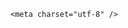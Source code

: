 <!DOCTYPE html>
<html lang="zh-CN">

<head>
    
<title>网友称野钓时偶遇俗称“秦岭杀人王”的羚牛，与野猪相比谁更危险？爬树躲有用吗？_腾讯新闻</title>
<meta name="keywords" content="羚牛,秦岭杀人王,野猪,野生动物,秦岭,杀人王">
<meta name="description" content="5月10日，有网友在网上发布短视频，称其在秦岭的野牛河附近钓鱼时偶遇号称“秦岭杀人王”的羚牛。视频中，他正在一条河流的浅滩处钓鱼，“从坡上跑下来一头羚牛。”随后，浅滩对面有多只羚牛出现，“我不钓了，这是一群羚牛啊。”5月11日，该网友再次发布一段视频。视频中，天色已变黑，在距他几米远的山坡处就有一头羚牛，...">
<meta name="author" content="腾讯网">
<meta name="copyright" content="Copyright 1998 - 2025 Tencent. All Rights Reserved">
<meta property="og:type" content="news" />

<meta property="og:title" content="网友称野钓时偶遇俗称“秦岭杀人王”的羚牛，与野猪相比谁更危险？爬树躲有用吗？_腾讯新闻" />
<meta property="og:description" content="5月10日，有网友在网上发布短视频，称其在秦岭的野牛河附近钓鱼时偶遇号称“秦岭杀人王”的羚牛。视频中，他正在一条河流的浅滩处钓鱼，“从坡上跑下来一头羚牛。”随后，浅滩对面有多只羚牛出现，“我不钓了，这是一群羚牛啊。”5月11日，该网友再次发布一段视频。视频中，天色已变黑，在距他几米远的山坡处就有一头羚牛，..." />
<meta property="og:url" content="https://news.qq.com/rain/a/20250512Q0403M00" />
<meta property="og:image" content="https://inews.gtimg.com/news_ls/O93HsfrLoGYsxOUBtloqgX5M-73hr2FYd1urnRoy8SZcgAA_640330/0" />
<meta property="article:author" content="" />
<meta property="article:published_time" content="2025-05-12 17:42:03" />
<meta property="category" content="" />

    <meta charset="utf-8" />
<meta http-equiv="X-UA-Compatible" content="IE=Edge" />
<meta name="viewport" content="width=device-width, initial-scale=1, shrink-to-fit=no" />
<link rel="dns-prefetch" href="mat1.gtimg.com">
<link rel="dns-prefetch" href="i.news.qq.com">
<link rel="shortcut icon" href="https://mat1.gtimg.com/qqcdn/qqindex2021/favicon.ico">
<script nomodule="true" src="https://mat1.gtimg.com/qqcdn/qqindex2021/common-static/20240515201444/core3-37-1.min.js"></script>
<script>
  try {
    if (!window.IntersectionObserver) {
      var observerScript = document.createElement('script');
      observerScript.src = "https://mat1.gtimg.com/qqcdn/qqindex2021/common-static/20241024141058/intersection-observer-polyfill.js";
      document.head.appendChild(observerScript);
    }
  } catch (error) {}
</script>

<script>
  try {
    if (!Element.prototype.scrollTo) {
      var scrollScript = document.createElement('script');
      scrollScript.src = "https://mat1.gtimg.com/qqcdn/qqindex2021/common-static/20241025153001/scroll-behavior-polyfill.js";
      document.head.appendChild(scrollScript);
    }
  } catch (error) {}
</script>
<script>
  try {
    if ('scrollRestoration' in window.history) {
      window.history.scrollRestoration = 'manual';
    }
    window.isPcClient = Boolean(window.electron) && (
      window.navigator.userAgent.indexOf('pc-client') > 0 ||
      window.navigator.userAgent.indexOf('TencentNews') > 0
    );
  } catch {}
</script>
<script>
  try {
    if (window.isPcClient) {
      var bodyStyle = document.createElement('style');
      bodyStyle.innerText = 'body{ zoom: 0.95 }';
      document.head.appendChild(bodyStyle);
    }
  } catch {}
</script>
<script>
  window.DATA = {"questionInfo":{"thumbnails_qqnews":["https://inews.gtimg.com/om_ls/Oogl9miE1aAmx4gVuG8mDDbE7fQYV6sLG2x0-Gs4adU7gAA_294195/0"],"title":"网友称野钓时偶遇俗称“秦岭杀人王”的羚牛，与野猪相比谁更危险？爬树躲有用吗？","url":"http://view.inews.qq.com/a/20250512Q0403M00","abstract":"","id":"20250512Q0403M00","longtitle":"网友称野钓时偶遇俗称“秦岭杀人王”的羚牛，与野猪比谁更危险？","question_short_title":"网友称野钓时偶遇俗称“秦岭杀人王”的羚牛，与野猪相比谁更危险？爬树躲有用吗？","relate_extend_infos":[{"url":"https://view.inews.qq.com/a/20250511A05MGR00","abstract":"5月10日，有网友在网上发布短视频，称其在秦岭的野牛河附近钓鱼时偶遇号称“秦岭杀人王”的羚牛。视频中，他正在一条河流的浅滩处钓鱼，“从坡上跑下来一头羚牛。”随后，浅滩对面有多只羚牛出现，“我不钓了，这是一群羚牛啊。”5月11日，该网友再次发布一段视频。视频中，天色已变黑，在距他几米远的山坡处就有一头羚牛，...","articletype":"0","id":"20250511A05MGR00","longtitle":"网友自称钓鱼时偶遇“秦岭杀人王”，专家：近距离碰上了就爬树躲避","picShowType":"90092","thumbnails_qqnews":["https://inews.gtimg.com/news_ls/OHavuB5ligcf7vP_Pq8VGVf6-adjpWg1T4mrZAgtATBBgAA_294195/0"],"title":"网友自称钓鱼时偶遇“秦岭杀人王”，专家：近距离碰上了就爬树躲避"}]},"remarks":"","extra_property":{"zanSkinType":"","FeedbackDetailDisableInsert":0},"card":{"vip_icon_night":"http://inews.gtimg.com/newsapp_ls/0/14876052067/0","vip_place":"left","cpLevel":2,"desc":"腾讯新闻问答课代表，结合当下热点新闻和网友热议，发现好问题，期待好回答。","uin":"ecbe89d289b6198c7996f16538ebc224f9","vip_type":"30012","chlname":"问答课代表","update_frequency":"1970-01-01 08:00:00","vip_desc":"腾讯新闻问答课代表官方账号","suid":"8QMc339d5IQeuTzY5QN3","liveInfo":{},"chlid":"22983986","icon":"https://inews.gtimg.com/om_ls/OPBO91JgEbYG-O62jC2hCRA_yoydsA8oEANb87pxgNxKgAA_200200/0","msgEntry":1,"vip_icon":"http://inews.gtimg.com/newsapp_ls/0/14876051701/0","vip_type_new":"30012"},"categoryrray":{"category_id":"229","sub_category_id":"2041"},"forbidCommentUpDown":0,"is_deleted":0,"self_declare":{"declare":"个人观点，仅供参考"},"shareCount":1,"already_answer":false,"atype":232,"emojiSwitch":1,"id":"20250512Q0403M00","detail_entry":{"is_orignal":1,"orignal_entry":1},"channelEntryJumpType":1,"enableDiffusion":1,"final_declare":["个人观点，仅供参考"],"likeInfo":0,"relate_extend_infos":{"abstract":"5月10日，有网友在网上发布短视频，称其在秦岭的野牛河附近钓鱼时偶遇号称“秦岭杀人王”的羚牛。视频中，他正在一条河流的浅滩处钓鱼，“从坡上跑下来一头羚牛。”随后，浅滩对面有多只羚牛出现，“我不钓了，这是一群羚牛啊。”5月11日，该网友再次发布一段视频。视频中，天色已变黑，在距他几米远的山坡处就有一头羚牛，...","id":"20250511A05MGR00","imgURL":"https://inews.gtimg.com/news_ls/OHavuB5ligcf7vP_Pq8VGVf6-adjpWg1T4mrZAgtATBBgAA_640330/0","imgURLSmall":"https://inews.gtimg.com/news_ls/OHavuB5ligcf7vP_Pq8VGVf6-adjpWg1T4mrZAgtATBBgAA_150120/0","longTitle":"网友自称钓鱼时偶遇“秦岭杀人王”，专家：近距离碰上了就爬树躲避","title":"网友自称钓鱼时偶遇“秦岭杀人王”，专家：近距离碰上了就爬树躲避","url":"http://view.inews.qq.com/a/20250511A05MGR00"},"time":"2025-05-12 12:10:55","answer_num":1,"abstract":"","article_category":"229","intro":"","ret":0,"title":"网友称野钓时偶遇俗称“秦岭杀人王”的羚牛，与野猪相比谁更危险？爬树躲有用吗？","adInfo":{"openAds":1,"openAdsComment":1,"openAdsPhotos":1,"openAdsText":1,"openRelatedNewsAd":1},"all_long_pic":1,"content":null,"copyright_share":"本文来自腾讯新闻客户端创作者，不代表腾讯新闻的观点和立场。","copyright_wording_share":"免责声明","iNewsRecommendLevel":1,"isSensitive":0,"question_id":"","FadCid":"","shareDesc":"腾讯新闻","content_words_num":33,"emojiRelatedSwitch":1,"safe_cntl":{"emoticon_comment_mode":0,"close_all_ad":0,"close_all_favorite":0,"close_all_rel":0,"close_global_news_sis":0,"close_all_emoticon_comment":0,"close_comment_dislike":0,"close_relate_thing":0,"close_share_pull":0},"shareImg":"https://inews.gtimg.com/om_ls/Oogl9miE1aAmx4gVuG8mDDbE7fQYV6sLG2x0-Gs4adU7gAA_870492/0","url":"https://view.inews.qq.com/a/20250512Q0403M00","attribute":{},"closeCommentBanner":0,"commentid":"","disableDeclare":1,"interaction_info":{"share_wechat_count":1},"news_app_recommend_status":4,"news_update_time":1747044064,"surl":"https://view.inews.qq.com/a/20250512Q0403M00","ai_switch":true,"cms_id":"20250512Q0403M00","articleId":"20250512Q046HL00","article_type":232,"tags":"","desc":"5月10日，有网友在网上发布短视频，称其在秦岭的野牛河附近钓鱼时偶遇号称“秦岭杀人王”的羚牛。视频中，他正在一条河流的浅滩处钓鱼，“从坡上跑下来一头羚牛。”随后，浅滩对面有多只羚牛出现，“我不钓了，这是一群羚牛啊。”5月11日，该网友再次发布一段视频。视频中，天色已变黑，在距他几米远的山坡处就有一头羚牛，...","videoArr":[]};
</script>
<script>
  window.channelInfo = {"channelConfig":{"channelNav":[{"_auto_id":"1","active_alien_img":"","alien_img":"","channel_id":"news_news_home","is_local":"0","link":"https://www.qq.com","name_cn":"首页","name_en":"home"},{"_auto_id":"2","active_alien_img":"","alien_img":"","channel_id":"news_news_top","is_local":"0","link":"","name_cn":"要闻","name_en":"news"},{"_auto_id":"4","active_alien_img":"","alien_img":"","channel_id":"news_news_bj","is_local":"1","link":"","name_cn":"北京","name_en":"bj"},{"_auto_id":"5","active_alien_img":"","alien_img":"","channel_id":"news_news_finance","is_local":"0","link":"","name_cn":"财经","name_en":"finance"},{"_auto_id":"6","active_alien_img":"","alien_img":"","channel_id":"news_news_tech","is_local":"0","link":"","name_cn":"科技","name_en":"tech"},{"_auto_id":"7","active_alien_img":"","alien_img":"","channel_id":"tv","is_local":"0","link":"https://v.qq.com/channel/tv/?ptag=qqnews","name_cn":"电视剧","name_en":"tv"},{"_auto_id":"8","active_alien_img":"","alien_img":"","channel_id":"news_news_qa","is_local":"0","link":"","name_cn":"热问","name_en":"qa"},{"_auto_id":"9","active_alien_img":"","alien_img":"","channel_id":"news_news_ent","is_local":"0","link":"","name_cn":"娱乐","name_en":"ent"},{"_auto_id":"10","active_alien_img":"","alien_img":"","channel_id":"variety","is_local":"0","link":"https://v.qq.com/channel/variety/?ptag=qqnews","name_cn":"综艺","name_en":"variety"},{"_auto_id":"11","active_alien_img":"","alien_img":"","channel_id":"news_news_sports","is_local":"0","link":"","name_cn":"体育","name_en":"sports"},{"_auto_id":"13","active_alien_img":"","alien_img":"","channel_id":"news_news_nba","is_local":"0","link":"","name_cn":"NBA","name_en":"nba"},{"_auto_id":"14","active_alien_img":"","alien_img":"","channel_id":"news_news_world","is_local":"0","link":"","name_cn":"国际","name_en":"world"},{"_auto_id":"15","active_alien_img":"","alien_img":"","channel_id":"news_news_mil","is_local":"0","link":"","name_cn":"军事","name_en":"milite"},{"_auto_id":"16","active_alien_img":"","alien_img":"","channel_id":"news_news_auto","is_local":"0","link":"","name_cn":"汽车","name_en":"auto"},{"_auto_id":"17","active_alien_img":"","alien_img":"","channel_id":"news_news_house","is_local":"0","link":"","name_cn":"房产","name_en":"house"},{"_auto_id":"18","active_alien_img":"","alien_img":"","channel_id":"news_news_edu","is_local":"0","link":"","name_cn":"教育","name_en":"edu"},{"_auto_id":"19","active_alien_img":"","alien_img":"","channel_id":"news_news_antip","is_local":"0","link":"","name_cn":"健康","name_en":"health"},{"_auto_id":"20","active_alien_img":"","alien_img":"","channel_id":"news_news_video","is_local":"0","link":"","name_cn":"视频","name_en":"video"},{"_auto_id":"21","active_alien_img":"","alien_img":"","channel_id":"news_news_game","is_local":"0","link":"","name_cn":"游戏","name_en":"games"},{"_auto_id":"22","active_alien_img":"","alien_img":"","channel_id":"news_news_nchupin","is_local":"0","link":"","name_cn":"眼界","name_en":"chupin"},{"_auto_id":"24","active_alien_img":"","alien_img":"","channel_id":"news_news_football","is_local":"0","link":"","name_cn":"足球","name_en":"football"},{"_auto_id":"25","active_alien_img":"","alien_img":"","channel_id":"news_news_kepu","is_local":"0","link":"","name_cn":"科学","name_en":"kepu"},{"_auto_id":"26","active_alien_img":"","alien_img":"","channel_id":"news_news_digi","is_local":"0","link":"","name_cn":"数码","name_en":"digi"},{"_auto_id":"28","active_alien_img":"","alien_img":"","channel_id":"ymzx","is_local":"0","link":"https://gamer.qq.com/v2/cloudgame/game/96897?ichannel=txxwpc0Ftxxwpc1","name_cn":"元梦之星","name_en":"news_news_ymzx"},{"_auto_id":"31","active_alien_img":"","alien_img":"","channel_id":"movie","is_local":"0","link":"https://v.qq.com/channel/movie/?ptag=qqnews","name_cn":"电影","name_en":"movie"},{"_auto_id":"32","active_alien_img":"","alien_img":"","channel_id":"news_news_esport","is_local":"0","link":"","name_cn":"电竞","name_en":"esport"},{"_auto_id":"34","active_alien_img":"","alien_img":"","channel_id":"news_news_history","is_local":"0","link":"","name_cn":"历史","name_en":"history"},{"_auto_id":"35","active_alien_img":"","alien_img":"","channel_id":"news_news_baby","is_local":"0","link":"","name_cn":"育儿","name_en":"baby"},{"_auto_id":"36","active_alien_img":"","alien_img":"","channel_id":"hbjy","is_local":"0","link":"https://gp.qq.com/act/a20250421mnqlx/news.shtml","name_cn":"和平精英","name_en":"news_news_hbjy"},{"_auto_id":"37","active_alien_img":"","alien_img":"","channel_id":"cloud_gamer","is_local":"0","link":"https://gamer.qq.com/?ichannel=txxwpc0Ftxxwpc1","name_cn":"云游戏","name_en":"cloud_gamer"},{"_auto_id":"38","active_alien_img":"","alien_img":"","channel_id":"news_news_lic","is_local":"0","link":"","name_cn":"理财","name_en":"finance_licai"},{"_auto_id":"39","active_alien_img":"","alien_img":"","channel_id":"news_news_istock","is_local":"0","link":"","name_cn":"股票","name_en":"finance_stock"},{"_auto_id":"40","active_alien_img":"","alien_img":"","channel_id":"ren_min_shi_pin","is_local":"0","link":"https://news.qq.com/omn/author/8QMd3Hld74cbujbY?tab=om_video","name_cn":"人民视频","name_en":"ren_min_shi_pin"},{"_auto_id":"41","active_alien_img":"","alien_img":"","channel_id":"news_news_weather","is_local":"0","link":"https://tianqi.qq.com/index.htm","name_cn":"天气","name_en":"weather"}]}};
</script>
<script>
  window.articleConfig = {"rightConfig":[{"_auto_id":"1","category_key":"default","modules":"{\"moduleList\":[{\"title\":\"精选视频\",\"id\":\"video_album\",\"videoType\":\"tag\",\"videoId\":\"aUepxrtchGM=\"},{\"title\":\"下载条\",\"id\":\"download_banner\",\"isSticky\":1},{\"title\":\"热点榜\",\"id\":\"hot_rank_list\",\"isSticky\":1},{\"title\":\"广告推广\",\"id\":\"ssp_ad_module\",\"category\":\"ad_ssp\",\"loid\":\"109\",\"isSticky\":1}]}"}],"tonglanAdConfig":[],"bottomConfig":[],"videoAdConfig":[],"rightGameConfig":[]};
</script>
<script src="https://mat1.gtimg.com/www/js/emonitor/custom_ed041a23.js" charset="utf-8"></script>
<script>
  try {
    window.emonitorIns = emonitor.create({
      name: 'newsqq_quesionArticle',
      atta: {
        name: 'newsqq',
      },
      mode: '007',
    });
  } catch (err) {
    console.warn(err);
  }
</script>
<link href="https://mat1.gtimg.com/qqcdn/qqindex2021/common-static/hel/qqnews-pc-dc_20250408050617/static/css/qa.css" rel="stylesheet">

<script>window.__HEL_PRESET_META__={"qqnews-pc-components":{"app":{"id":1366,"name":"qqnews-pc-components","app_group_name":"qqnews-pc-components","proj_ver":{"map":{},"utime":0},"online_version":"qqnews-pc-components_20250306025658","build_version":"qqnews-pc-components_20250512030958","update_at":"2025-05-12T07:10:51.000Z","desc":"set by [init], from container [formal.pc.dc.tj100986] worker [0]"},"version":{"sub_app_name":"qqnews-pc-components","sub_app_version":"qqnews-pc-components_20250512030958","src_map":{"webDirPath":"https://mat1.gtimg.com/qqcdn/qqindex2021/common-static/hel/qqnews-pc-components_20250512030958","htmlIndexSrc":"https://mat1.gtimg.com/qqcdn/qqindex2021/common-static/hel/qqnews-pc-components_20250512030958/index.html","extractMode":"all","iframeSrc":"","chunkCssSrcList":["https://mat1.gtimg.com/qqcdn/qqindex2021/common-static/hel/qqnews-pc-components_20250512030958/static/css/index.css"],"chunkJsSrcList":["https://mat1.gtimg.com/qqcdn/qqindex2021/common-static/hel/qqnews-pc-components_20250512030958/static/js/index.js"],"staticCssSrcList":[],"staticJsSrcList":["https://mat1.gtimg.com/qqcdn/qqindex2021/static/20231212123233/react.production.min.js","https://mat1.gtimg.com/qqcdn/qqindex2021/static/20231212123233/react-dom.production.min.js","https://mat1.gtimg.com/qqcdn/qqindex2021/common-static/hel/hel-base-v16.js"],"relativeCssSrcList":[],"relativeJsSrcList":[],"privCssSrcList":[],"srvModSrcList":[],"headAssetList":[{"tag":"staticScript","append":false,"attrs":{"src":"https://mat1.gtimg.com/qqcdn/qqindex2021/static/20231212123233/react.production.min.js"}},{"tag":"staticScript","append":false,"attrs":{"src":"https://mat1.gtimg.com/qqcdn/qqindex2021/static/20231212123233/react-dom.production.min.js"}},{"tag":"staticScript","append":false,"attrs":{"src":"https://mat1.gtimg.com/qqcdn/qqindex2021/common-static/hel/hel-base-v16.js"}},{"tag":"script","append":true,"attrs":{"src":"https://mat1.gtimg.com/qqcdn/qqindex2021/common-static/hel/qqnews-pc-components_20250512030958/static/js/index.js","defer":""}},{"tag":"link","append":true,"attrs":{"href":"https://mat1.gtimg.com/qqcdn/qqindex2021/common-static/hel/qqnews-pc-components_20250512030958/static/css/index.css","rel":"stylesheet"}}],"bodyAssetList":[]},"update_at":"2025-05-12T07:10:50.000Z","create_at":"2025-05-12T07:10:50.000Z","_worker_id":"0","_is_backup":true}}}</script>
<script>window.__VIEW_PATH__="question.ejs";</script>
</head>

<body id="dc-question-body">
  <div id="root"></div>
    <iframe style="display: none;" src="https://i.news.qq.com/web_backend/getWebPacUid"></iframe>
<script src="https://mat1.gtimg.com/qqcdn/qqindex2021/common-static/20240805160928/react.production.min.js"></script>
<script src="https://mat1.gtimg.com/qqcdn/qqindex2021/common-static/20240805160928/react-dom.production.min.js"></script>
<script src="https://mat1.gtimg.com/qqcdn/qqindex2021/common-static/20241018171503/universal-report.min.js"></script>
<script defer type="text/javascript" src="https://mat1.gtimg.com/qqcdn/qqindex2021/libs/barrier/aria.js?appid=9327b8b06379d9d1728bbfbe2025ef9c" charset="utf-8"></script>
<script defer src="https://t.captcha.qq.com/TCaptcha.js"></script>
<script>document.cookie="hel_err=;path=/;";</script>
<script src="https://mat1.gtimg.com/qqcdn/qqindex2021/common-static/hel/hel-base-v16.js"></script>
<script src="https://mat1.gtimg.com/qqcdn/qqindex2021/common-static/hel/qqnews-pc-hel-entry_20250117174052/static/js/index.js"></script>
<link rel="preload" href="https://mat1.gtimg.com/qqcdn/qqindex2021/common-static/hel/qqnews-pc-dc_20250408050617/static/js/qa.js" as="script">
<link rel="preload" href="https://mat1.gtimg.com/qqcdn/qqindex2021/common-static/hel/qqnews-pc-components_20250512030958/static/js/index.js" as="script">
<script>window.loadProject("https://mat1.gtimg.com/qqcdn/qqindex2021/common-static/hel/qqnews-pc-dc_20250408050617/static/js/qa.js");</script>
<iframe id="videoFrame" style="display: none;" src="https://video.qq.com/cookie/sync_qqnews.html"></iframe>
</body>

</html>
